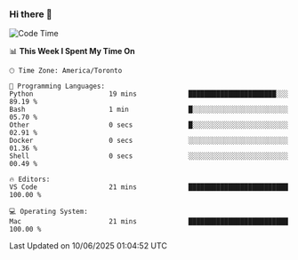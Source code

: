 ### Hi there 👋


<!--START_SECTION:waka-->
![Code Time](http://img.shields.io/badge/Code%20Time-1%2C917%20hrs%2058%20mins-blue)

📊 **This Week I Spent My Time On** 

```text
🕑︎ Time Zone: America/Toronto

💬 Programming Languages: 
Python                   19 mins             ██████████████████████░░░   89.19 % 
Bash                     1 min               █░░░░░░░░░░░░░░░░░░░░░░░░   05.70 % 
Other                    0 secs              █░░░░░░░░░░░░░░░░░░░░░░░░   02.91 % 
Docker                   0 secs              ░░░░░░░░░░░░░░░░░░░░░░░░░   01.36 % 
Shell                    0 secs              ░░░░░░░░░░░░░░░░░░░░░░░░░   00.49 % 

🔥 Editors: 
VS Code                  21 mins             █████████████████████████   100.00 % 

💻 Operating System: 
Mac                      21 mins             █████████████████████████   100.00 % 
```


 Last Updated on 10/06/2025 01:04:52 UTC
<!--END_SECTION:waka-->

<!--
**SillyPasty/SillyPasty** is a ✨ _special_ ✨ repository because its `README.md` (this file) appears on your GitHub profile.

Here are some ideas to get you started:

- 🔭 I’m currently working on ...
- 🌱 I’m currently learning ...
- 👯 I’m looking to collaborate on ...
- 🤔 I’m looking for help with ...
- 💬 Ask me about ...
- 📫 How to reach me: ...
- 😄 Pronouns: ...
- ⚡ Fun fact: ...
-->


